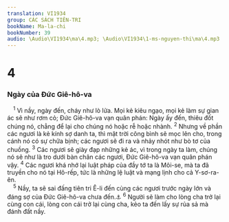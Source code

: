 ```yaml
---
translation: VI1934
group: CÁC SÁCH TIÊN-TRI
bookName: Ma-la-chi 
bookNumber: 39
audio: \Audio\VI1934\ma\4.mp3; \Audio\VI1934\1-ms-nguyen-thi\ma\4.mp3
---
```


<div class="title"><h1>4</h1><h3>Ngày của Đức Giê-hô-va</h3></div>
<span class="verse ma_4_1"> <sup>1</sup> Vì nầy, ngày đến, cháy như lò lửa. Mọi kẻ kiêu ngạo, mọi kẻ làm sự gian ác sẽ như rơm cỏ; Đức Giê-hô-va vạn quân phán: Ngày ấy đến, thiêu đốt chúng nó, chẳng để lại cho chúng nó hoặc rễ hoặc nhành. </span>
<span class="verse ma_4_2"><sup>2</sup> Nhưng về phần các ngươi là kẻ kính sợ danh ta, thì mặt trời công bình sẽ mọc lên cho, trong cánh nó có sự chữa bịnh; các ngươi sẽ đi ra và nhảy nhót như bò tơ của chuồng. </span>
<span class="verse ma_4_3"><sup>3</sup> Các ngươi sẽ giày đạp những kẻ ác, vì trong ngày ta làm, chúng nó sẽ như là tro dưới bàn chân các ngươi, Đức Giê-hô-va vạn quân phán vậy. </span>
<span class="verse ma_4_4"><sup>4</sup> Các ngươi khá nhớ lại luật pháp của đầy tớ ta là Môi-se, mà ta đã truyền cho nó tại Hô-rếp, tức là những lệ luật và mạng lịnh cho cả Y-sơ-ra-ên. <br/></span>
<span class="verse ma_4_5"> <sup>5</sup> Nầy, ta sẽ sai đấng tiên tri Ê-li đến cùng các ngươi trước ngày lớn và đáng sợ của Đức Giê-hô-va chưa đến.<a data-toggle="tooltip" data-placement="bottom" title="Mat 11:14; 17:10-13; Mac 9:11-13; Lu 1:17; Gi 1:21">⚓</a></span>
<span class="verse ma_4_6"><sup>6</sup> Người sẽ làm cho lòng cha trở lại cùng con cái, lòng con cái trở lại cùng cha, kẻo ta đến lấy sự rủa sả mà đánh đất nầy. <br/></span>
